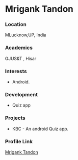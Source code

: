 # Mrigank Tandon

### Location

MLucknow,UP, India

### Academics

GJUS&T , Hisar

### Interests

- Android.

### Development

- Quiz app

### Projects

- KBC - An android Quiz app.

### Profile Link

[Mrigank Tandon](https://github.com/Mrigank-Tandon)
